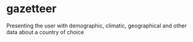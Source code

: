 # gazetteer
Presenting the user with demographic, climatic, geographical and other data about a country of choice
